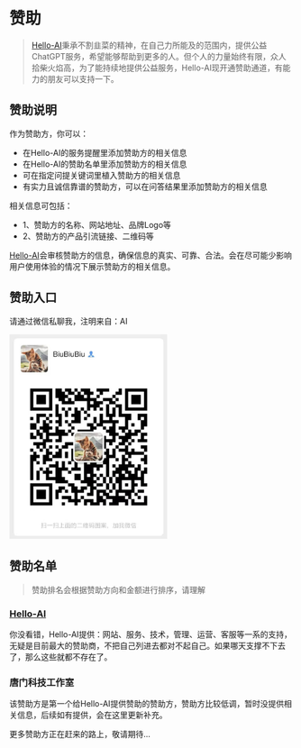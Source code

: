 # 赞助

> [Hello-AI](http://hello-ai.anzz.top/)秉承不割韭菜的精神，在自己力所能及的范围内，提供公益ChatGPT服务，希望能够帮助到更多的人。但个人的力量始终有限，众人拾柴火焰高，为了能持续地提供公益服务，Hello-AI现开通赞助通道，有能力的朋友可以支持一下。

## 赞助说明

作为赞助方，你可以：

- 在Hello-AI的服务提醒里添加赞助方的相关信息
- 在Hello-AI的赞助名单里添加赞助方的相关信息
- 可在指定问提关键词里植入赞助方的相关信息
- 有实力且诚信靠谱的赞助方，可以在问答结果里添加赞助方的相关信息

相关信息可包括：

- 1、赞助方的名称、网站地址、品牌Logo等
- 2、赞助方的产品引流链接、二维码等

[Hello-AI](http://hello-ai.anzz.top/)会审核赞助方的信息，确保信息的真实、可靠、合法。会在尽可能少影响用户使用体验的情况下展示赞助方的相关信息。

## 赞助入口

请通过微信私聊我，注明来自：AI

<img src="/assets/img/WeChat.jpg" width=280 />

## 赞助名单

> 赞助排名会根据赞助方向和金额进行排序，请理解

### [Hello-AI](http://hello-ai.anzz.top/)

你没看错，Hello-AI提供：网站、服务、技术，管理、运营、客服等一系的支持，无疑是目前最大的赞助商，不把自己列进去都对不起自己。如果哪天支撑不下去了，那么这些就都不存在了。

### 唐门科技工作室

该赞助方是第一个给Hello-AI提供赞助的赞助方，赞助方比较低调，暂时没提供相关信息，后续如有提供，会在这里更新补充。

更多赞助方正在赶来的路上，敬请期待...